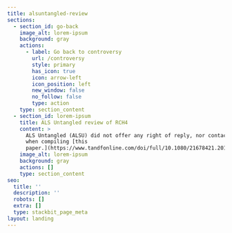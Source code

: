 ```yaml
---
title: alsuntangled-review
sections:
  - section_id: go-back
    image_alt: lorem-ipsum
    background: gray
    actions:
      - label: Go back to controversy
        url: /controversy
        style: primary
        has_icon: true
        icon: arrow-left
        icon_position: left
        new_window: false
        no_follow: false
        type: action
    type: section_content
  - section_id: lorem-ipsum
    title: ALS Untangled review of RCH4
    content: >
      ALS Untangled (ALSU) did not offer any right of reply, nor contacted us
      when compiling [this
      paper.](https://www.tandfonline.com/doi/full/10.1080/21678421.2019.1675282)
    image_alt: lorem-ipsum
    background: gray
    actions: []
    type: section_content
seo:
  title: ''
  description: ''
  robots: []
  extra: []
  type: stackbit_page_meta
layout: landing
---
```

